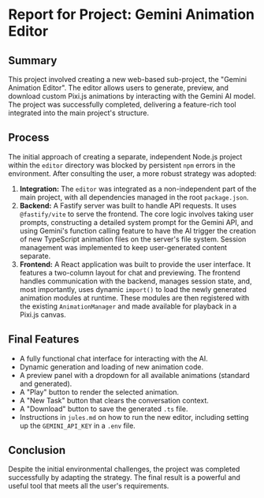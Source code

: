 # Report for Project: Gemini Animation Editor

## Summary

This project involved creating a new web-based sub-project, the "Gemini Animation Editor". The editor allows users to generate, preview, and download custom Pixi.js animations by interacting with the Gemini AI model. The project was successfully completed, delivering a feature-rich tool integrated into the main project's structure.

## Process

The initial approach of creating a separate, independent Node.js project within the `editor` directory was blocked by persistent `npm` errors in the environment. After consulting the user, a more robust strategy was adopted:

1.  **Integration:** The `editor` was integrated as a non-independent part of the main project, with all dependencies managed in the root `package.json`.
2.  **Backend:** A Fastify server was built to handle API requests. It uses `@fastify/vite` to serve the frontend. The core logic involves taking user prompts, constructing a detailed system prompt for the Gemini API, and using Gemini's function calling feature to have the AI trigger the creation of new TypeScript animation files on the server's file system. Session management was implemented to keep user-generated content separate.
3.  **Frontend:** A React application was built to provide the user interface. It features a two-column layout for chat and previewing. The frontend handles communication with the backend, manages session state, and, most importantly, uses dynamic `import()` to load the newly generated animation modules at runtime. These modules are then registered with the existing `AnimationManager` and made available for playback in a Pixi.js canvas.

## Final Features

-   A fully functional chat interface for interacting with the AI.
-   Dynamic generation and loading of new animation code.
-   A preview panel with a dropdown for all available animations (standard and generated).
-   A "Play" button to render the selected animation.
-   A "New Task" button that clears the conversation context.
-   A "Download" button to save the generated `.ts` file.
-   Instructions in `jules.md` on how to run the new editor, including setting up the `GEMINI_API_KEY` in a `.env` file.

## Conclusion

Despite the initial environmental challenges, the project was completed successfully by adapting the strategy. The final result is a powerful and useful tool that meets all the user's requirements.
